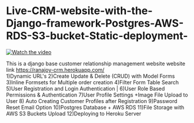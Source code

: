 # Live-CRM-website-with-the-Django-framework-Postgres-AWS-RDS-S3-bucket-Static-deployment-

[![Watch the video](https://img.youtube.com/vi/kqugOgqnKQY/default.jpg)](https://youtu.be/kqugOgqnKQY)</br>

This is a django base customer relationship management website
website link  https://ranajoy-crm.herokuapp.com/  
1)Dynamic URL's
2)Create Update & Delete (CRUD) with Model Forms
3)Inline Formsets for Multiple order creation
4)Filter Form Table Search
5)User Registration and Login Authentication | 
6)User Role Based Permissions & Authentication
7)User Profile Settings +Image File Upload to User
8) Auto Creating Customer Profiles after Registration
9)Password Reset Email Option
10)Postgres Database + AWS RDS 
11)File Storage with AWS S3 Buckets Upload
12)Deploying to Heroku Server

